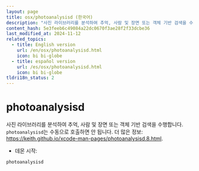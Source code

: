 ```yaml
---
layout: page
title: osx/photoanalysisd (한국어)
description: "사진 라이브러리를 분석하여 추억, 사람 및 장면 또는 객체 기반 검색을 수행합니다."
content_hash: 5e3feeb6c49084a22dc0670f3ae28f2f33dcbe36
last_modified_at: 2024-11-12
related_topics:
  - title: English version
    url: /en/osx/photoanalysisd.html
    icon: bi bi-globe
  - title: español version
    url: /es/osx/photoanalysisd.html
    icon: bi bi-globe
tldri18n_status: 2
---
```

# photoanalysisd

사진 라이브러리를 분석하여 추억, 사람 및 장면 또는 객체 기반 검색을 수행합니다.
`photoanalysisd`는 수동으로 호출하면 안 됩니다.
더 많은 정보: <https://keith.github.io/xcode-man-pages/photoanalysisd.8.html>.

- 데몬 시작:

`photoanalysisd`
